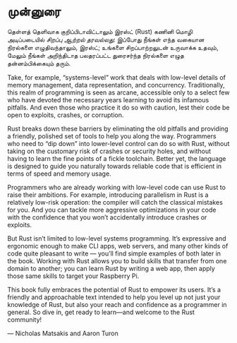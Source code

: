 # முன்னுரை

தெள்ளத் தெளிவாக குறிப்பிடாவிட்டாலும் இரஸ்ட் (Rust) கணினி மொழி அடிப்படையில்
*சிறப்பு ஆற்றல் தரவல்லது*: இப்போது நீங்கள் எந்த வகையான நிரல்களை எழுதிவந்தாலும், இரஸ்ட்;
உங்களை சிறப்பாற்றலுடன் உருவாக்க உதவும், மேலும் நீங்கள் அறிந்திடாத பலதரப்பட்ட துரைசர்ந்த
நிரல்களை எழுத தன்னம்பிக்கையும் தரும்.

Take, for example, “systems-level” work that deals with low-level details of
memory management, data representation, and concurrency. Traditionally, this
realm of programming is seen as arcane, accessible only to a select few who
have devoted the necessary years learning to avoid its infamous pitfalls. And
even those who practice it do so with caution, lest their code be open to
exploits, crashes, or corruption.

Rust breaks down these barriers by eliminating the old pitfalls and providing a
friendly, polished set of tools to help you along the way. Programmers who need
to “dip down” into lower-level control can do so with Rust, without taking on
the customary risk of crashes or security holes, and without having to learn
the fine points of a fickle toolchain. Better yet, the language is designed to
guide you naturally towards reliable code that is efficient in terms of speed
and memory usage.

Programmers who are already working with low-level code can use Rust to raise
their ambitions. For example, introducing parallelism in Rust is a relatively
low-risk operation: the compiler will catch the classical mistakes for you. And
you can tackle more aggressive optimizations in your code with the confidence
that you won’t accidentally introduce crashes or exploits.

But Rust isn’t limited to low-level systems programming. It’s expressive and
ergonomic enough to make CLI apps, web servers, and many other kinds of code
quite pleasant to write — you’ll find simple examples of both later in the
book. Working with Rust allows you to build skills that transfer from one
domain to another; you can learn Rust by writing a web app, then apply those
same skills to target your Raspberry Pi.

This book fully embraces the potential of Rust to empower its users. It’s a
friendly and approachable text intended to help you level up not just your
knowledge of Rust, but also your reach and confidence as a programmer in
general. So dive in, get ready to learn—and welcome to the Rust community!

— Nicholas Matsakis and Aaron Turon
